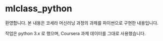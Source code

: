 # mlclass_python

환영합니다. 본 내용은 코세라 머신러닝 과정의 과제를 파이썬으로 구현한 내용입니다.

작업은 python 3.x 로 했으며, Coursera 과제 데이터를 그대로 사용했습니다.

